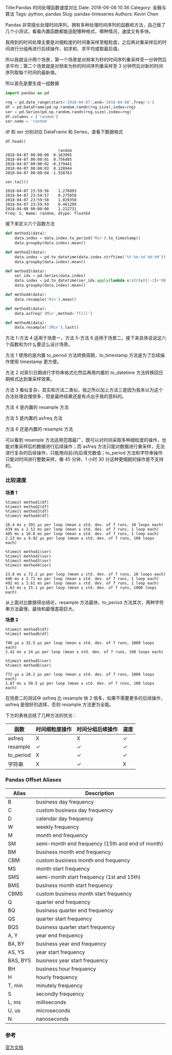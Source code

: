 Title:Pandas 时间处理函数速度对比
Date: 2018-06-08 10:36
Category: 金融与算法
Tags: python, pandas
Slug: pandas-timeseries
Authors: Kevin Chen

Pandas 非常擅长处理时间序列，拥有多种处理时间序列的函数和方法，自己做了几个小测试，看看内置函数都能适配哪种格式、哪种情况，速度又有多快。

我用到的时间处理主要是对细粒度的时间重采样至粗粒度，之后再对重采样后的时间进行分组再进行后续操作，如求和、求平均或取最后值。

所以我就设计两个场景，第一个场景是对频率为秒的时间序列重采样至一分钟然后求平均；第二个场景就是对频率为秒的时间序列重采样至 3 分钟然后对新的时间序列取每个时间的最新值。

所以首先是要生成一组数据

```python
import pandas as pd

rng = pd.date_range(start='2018-04-07',end='2018-04-08',freq='s')
df = pd.DataFrame(pd.np.random.randn(rng.size),index=rng)
ser = pd.Series(pd.np.random.randn(rng.size),index=rng)
df.columns = ['random']
ser.name = 'random'
```

df 和 ser 分别对应 DataFrame 和 Series，查看下数据格式

`df.head()`

```
                       random
2018-04-07 00:00:00  0.163995
2018-04-07 00:00:01  0.756485
2018-04-07 00:00:02 -0.179441
2018-04-07 00:00:03  0.120944
2018-04-07 00:00:04 -1.558763
```

`ser.tail()`

```
2018-04-07 23:59:56    1.276893
2018-04-07 23:59:57    0.275050
2018-04-07 23:59:58    1.029358
2018-04-07 23:59:59    0.461299
2018-04-08 00:00:00    1.222731
Freq: S, Name: random, dtype: float64
```

接下来定义六个函数方法

```python
def method1(data):
    data.index = data.index.to_period('Min').to_timestamp()
    data.groupby(data.index).mean()

def method2(data):
    data.index = pd.to_datetime(data.index.strftime('%Y-%m-%d %H:%M'))
    data.groupby(data.index).mean()

def method3(data):
    ser_idx = pd.Series(data.index)
    data.index = pd.to_datetime(ser_idx.apply(lambda x:str(x)[:-2]+'00'))
    data.groupby(data.index).mean()

def method4(data):
    data.resample('Min').mean()

def method5(data):
    data.asfreq('3Min',method='ffill')

def method6(data):
    data.resample('3Min').last()
```

方法 1-方法 4 适用于场景一，方法 5-方法 6 适用于场景二，接下来具体说说这六个函数和为什么要这么设计场景。

方法 1 使用的是内置 to_period 方法转换周期，to_timestamp 方法是为了后续操作使用 timestamp 更方便。

方法 2 对索引日期进行字符串格式化然后再用内置的 to_datetime 方法转换回日期格式达到重采样效果。

方法 3 看似复杂，其实和方法二类似，我之所以加上方法三是因为我本以为这个办法处理会慢很多，但是最终结果还是有点出乎我的意料的。

方法 4 是内置的 resample 方法

方法 5 是内置的 asfreq 方法

方法 6 还是内置的 resample 方法

可以看到 resample 方法适用范围最广，既可以对时间采取多种细粒度的操作，也能对重采样后的数据进行后续操作；而 asfreq 方法只能对数据进行重采样，无法进行复杂的后续操作，只能用向前/向后填充数值；to_period 方法和字符串操作只能对时间进行整数采样，像 45 分钟，1 小时 30 分这种更细腻的操作是不支持的。

### 比较速度

**场景 1**

```
%timeit method1(df)
%timeit method2(df)
%timeit method3(df)
%timeit method4(df)

16.4 ms ± 391 µs per loop (mean ± std. dev. of 7 runs, 10 loops each)
439 ms ± 2.52 ms per loop (mean ± std. dev. of 7 runs, 1 loop each)
485 ms ± 10.8 ms per loop (mean ± std. dev. of 7 runs, 1 loop each)
2.13 ms ± 9.92 µs per loop (mean ± std. dev. of 7 runs, 100 loops each)
```

```
%timeit method1(ser)
%timeit method2(ser)
%timeit method3(ser)
%timeit method4(ser)

23.8 ms ± 72.2 µs per loop (mean ± std. dev. of 7 runs, 10 loops each)
446 ms ± 2.71 ms per loop (mean ± std. dev. of 7 runs, 1 loop each)
492 ms ± 3.61 ms per loop (mean ± std. dev. of 7 runs, 1 loop each)
1.63 ms ± 15.1 µs per loop (mean ± std. dev. of 7 runs, 1000 loops each)
```

从上面对比数据得出结论，resample 方法最快，to_period 方法其次，两种字符串方法最慢，最快和最慢差距巨大。

**场景 2**

```
%timeit method5(df)
%timeit method6(df)

746 µs ± 32.5 µs per loop (mean ± std. dev. of 7 runs, 1000 loops each)
2.42 ms ± 24 µs per loop (mean ± std. dev. of 7 runs, 100 loops each)
```

```
%timeit method5(ser)
%timeit method6(ser)

772 µs ± 20.2 µs per loop (mean ± std. dev. of 7 runs, 1000 loops each)
1.87 ms ± 50.5 µs per loop (mean ± std. dev. of 7 runs, 100 loops each)
```

在场景二的测试中 asfreq 比 resample 快 2 倍多，如果不需要更多的后续操作，asfreq 是很好的选择，否则 resample 方法更为全能。

下方的表格总结了几种方法的优劣：

| 函数      | 时间细粒度操作 | 时间分组后续操作 | 速度 |
| --------- | -------------- | ---------------- | ---- |
| asfreq    | X              | X                | ✓    |
| resample  | ✓              | ✓                | ✓    |
| to_period | X              | ✓                | ✓    |
| 字符串    | X              | ✓                | X    |

### Pandas Offset Aliases

| Alias    | Description                                      |
| -------- | ------------------------------------------------ |
| B        | business day frequency                           |
| C        | custom business day frequency                    |
| D        | calendar day frequency                           |
| W        | weekly frequency                                 |
| M        | month end frequency                              |
| SM       | semi-month end frequency (15th and end of month) |
| BM       | business month end frequency                     |
| CBM      | custom business month end frequency              |
| MS       | month start frequency                            |
| SMS      | semi-month start frequency (1st and 15th)        |
| BMS      | business month start frequency                   |
| CBMS     | custom business month start frequency            |
| Q        | quarter end frequency                            |
| BQ       | business quarter end frequency                   |
| QS       | quarter start frequency                          |
| BQS      | business quarter start frequency                 |
| A, Y     | year end frequency                               |
| BA, BY   | business year end frequency                      |
| AS, YS   | year start frequency                             |
| BAS, BYS | business year start frequency                    |
| BH       | business hour frequency                          |
| H        | hourly frequency                                 |
| T, min   | minutely frequency                               |
| S        | secondly frequency                               |
| L, ms    | milliseconds                                     |
| U, us    | microseconds                                     |
| N        | nanoseconds                                      |

### 参考

[官方文档](https://pandas.pydata.org/pandas-docs/stable/timeseries.html)
